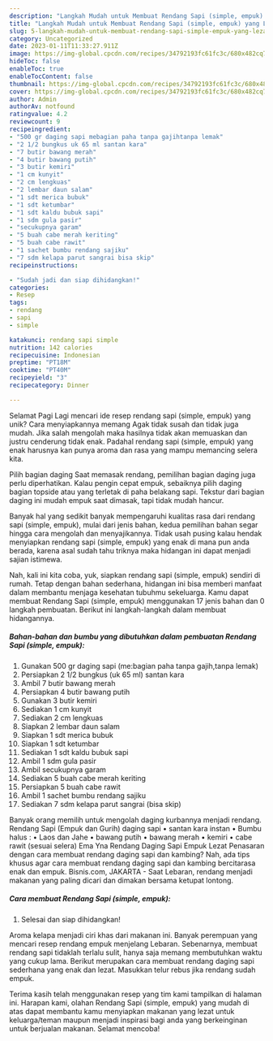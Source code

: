 ```yaml
---
description: "Langkah Mudah untuk Membuat Rendang Sapi (simple, empuk) yang Lezat"
title: "Langkah Mudah untuk Membuat Rendang Sapi (simple, empuk) yang Lezat"
slug: 5-langkah-mudah-untuk-membuat-rendang-sapi-simple-empuk-yang-lezat
category: Uncategorized
date: 2023-01-11T11:33:27.911Z
image: https://img-global.cpcdn.com/recipes/34792193fc61fc3c/680x482cq70/rendang-sapi-simple-empuk-foto-resep-utama.jpg
hideToc: false
enableToc: true
enableTocContent: false
thumbnail: https://img-global.cpcdn.com/recipes/34792193fc61fc3c/680x482cq70/rendang-sapi-simple-empuk-foto-resep-utama.jpg
cover: https://img-global.cpcdn.com/recipes/34792193fc61fc3c/680x482cq70/rendang-sapi-simple-empuk-foto-resep-utama.jpg
author: Admin
authorAv: notfound
ratingvalue: 4.2
reviewcount: 9
recipeingredient:
- "500 gr daging sapi mebagian paha tanpa gajihtanpa lemak"
- "2 1/2 bungkus uk 65 ml santan kara"
- "7 butir bawang merah"
- "4 butir bawang putih"
- "3 butir kemiri"
- "1 cm kunyit"
- "2 cm lengkuas"
- "2 lembar daun salam"
- "1 sdt merica bubuk"
- "1 sdt ketumbar"
- "1 sdt kaldu bubuk sapi"
- "1 sdm gula pasir"
- "secukupnya garam"
- "5 buah cabe merah keriting"
- "5 buah cabe rawit"
- "1 sachet bumbu rendang sajiku"
- "7 sdm kelapa parut sangrai bisa skip"
recipeinstructions:

- "Sudah jadi dan siap dihidangkan!"
categories:
- Resep
tags:
- rendang
- sapi
- simple

katakunci: rendang sapi simple 
nutrition: 142 calories
recipecuisine: Indonesian
preptime: "PT18M"
cooktime: "PT40M"
recipeyield: "3"
recipecategory: Dinner

---
```



Selamat Pagi Lagi mencari ide resep rendang sapi (simple, empuk) yang unik? Cara menyiapkannya memang Agak tidak susah dan tidak juga mudah. Jika salah mengolah maka hasilnya tidak akan memuaskan dan justru cenderung tidak enak. Padahal rendang sapi (simple, empuk) yang enak harusnya kan punya aroma dan rasa yang mampu memancing selera kita.


Pilih bagian daging Saat memasak rendang, pemilihan bagian daging juga perlu diperhatikan. Kalau pengin cepat empuk, sebaiknya pilih daging bagian topside atau yang terletak di paha belakang sapi. Tekstur dari bagian daging ini mudah empuk saat dimasak, tapi tidak mudah hancur.

Banyak hal yang sedikit banyak mempengaruhi kualitas rasa dari rendang sapi (simple, empuk), mulai dari jenis bahan, kedua pemilihan bahan segar hingga cara mengolah dan menyajikannya. Tidak usah pusing kalau hendak menyiapkan rendang sapi (simple, empuk) yang enak di mana pun anda berada, karena asal sudah tahu triknya maka hidangan ini dapat menjadi sajian istimewa.


Nah, kali ini kita coba, yuk, siapkan rendang sapi (simple, empuk) sendiri di rumah. Tetap dengan bahan sederhana, hidangan ini bisa memberi manfaat dalam membantu menjaga kesehatan tubuhmu sekeluarga. Kamu dapat membuat Rendang Sapi (simple, empuk) menggunakan 17 jenis bahan dan 0 langkah pembuatan. Berikut ini langkah-langkah dalam membuat hidangannya.

<!--inarticleads1-->

##### Bahan-bahan dan bumbu yang dibutuhkan dalam pembuatan Rendang Sapi (simple, empuk):

1. Gunakan 500 gr daging sapi (me:bagian paha tanpa gajih,tanpa lemak)
1. Persiapkan 2 1/2 bungkus (uk 65 ml) santan kara
1. Ambil 7 butir bawang merah
1. Persiapkan 4 butir bawang putih
1. Gunakan 3 butir kemiri
1. Sediakan 1 cm kunyit
1. Sediakan 2 cm lengkuas
1. Siapkan 2 lembar daun salam
1. Siapkan 1 sdt merica bubuk
1. Siapkan 1 sdt ketumbar
1. Sediakan 1 sdt kaldu bubuk sapi
1. Ambil 1 sdm gula pasir
1. Ambil secukupnya garam
1. Sediakan 5 buah cabe merah keriting
1. Persiapkan 5 buah cabe rawit
1. Ambil 1 sachet bumbu rendang sajiku
1. Sediakan 7 sdm kelapa parut sangrai (bisa skip)


Banyak orang memilih untuk mengolah daging kurbannya menjadi rendang. Rendang Sapi (Empuk dan Gurih) daging sapi • santan kara instan • Bumbu halus : • Laos dan Jahe • bawang putih • bawang merah • kemiri • cabe rawit (sesuai selera) Ema Yna Rendang Daging Sapi Empuk Lezat Penasaran dengan cara membuat rendang daging sapi dan kambing? Nah, ada tips khusus agar cara membuat rendang daging sapi dan kambing bercitarasa enak dan empuk. Bisnis.com, JAKARTA - Saat Lebaran, rendang menjadi makanan yang paling dicari dan dimakan bersama ketupat lontong. 

<!--inarticleads2-->

##### Cara membuat Rendang Sapi (simple, empuk):


1. Selesai dan siap dihidangkan!

Aroma kelapa menjadi ciri khas dari makanan ini. Banyak perempuan yang mencari resep rendang empuk menjelang Lebaran. Sebenarnya, membuat rendang sapi tidaklah terlalu sulit, hanya saja memang membutuhkan waktu yang cukup lama. Berikut merupakan cara membuat rendang daging sapi sederhana yang enak dan lezat. Masukkan telur rebus jika rendang sudah empuk. 

Terima kasih telah menggunakan resep yang tim kami tampilkan di halaman ini. Harapan kami, olahan Rendang Sapi (simple, empuk) yang mudah di atas dapat membantu kamu menyiapkan makanan yang lezat untuk keluarga/teman maupun menjadi inspirasi bagi anda yang berkeinginan untuk berjualan makanan. Selamat mencoba!
